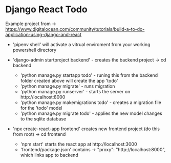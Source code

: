 # Django React Todo
 Example project from -> https://www.digitalocean.com/community/tutorials/build-a-to-do-application-using-django-and-react

- 'pipenv shell' will activate a vitrual enviroment from your working powershell directory
- 'django-admin startproject backend' - creates the backend project -> cd backend
   - 'python manage.py startapp todo' - runing this from the backend folder created above will create the app 'todo'
   - 'python manage.py migrate' - runs migration
   - 'python manage.py runserver' - starts the server on http://localhost:8000
   - 'python manage.py makemigrations todo' - creates a migration file for the 'todo' model 
   - 'python manage.py migrate todo' - applies the new model changes to the sqlite database
    
 - 'npx create-react-app frontend' creates new frontend project (do this from root) -> cd frontend
   - 'npm start' starts the react app at http://localhost:3000
   - 'frontend/package.json' contains -> "proxy": "http://localhost:8000", which links app to backend
